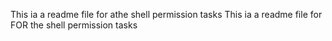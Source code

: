 This ia a readme file for athe shell permission tasks
This ia a readme file for FOR the shell permission tasks
